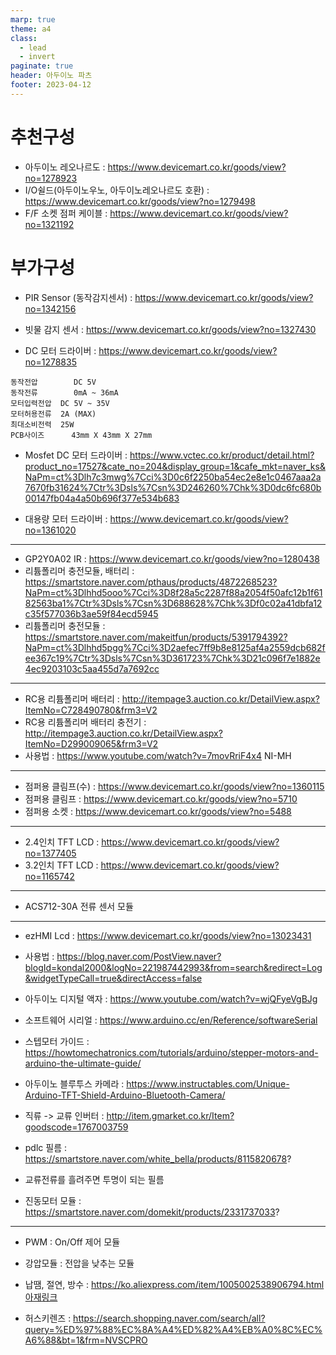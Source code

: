 ```yaml
---
marp: true
theme: a4
class:
  - lead
  - invert
paginate: true
header: 아두이노 파츠
footer: 2023-04-12
---
```


# 추천구성

* 아두이노 레오나르도 : https://www.devicemart.co.kr/goods/view?no=1278923
* I/O쉴드(아두이노우노, 아두이노레오나르도 호환) : https://www.devicemart.co.kr/goods/view?no=1279498
* F/F 소켓 점퍼 케이블 : https://www.devicemart.co.kr/goods/view?no=1321192

# 부가구성

* PIR Sensor (동작감지센서) : https://www.devicemart.co.kr/goods/view?no=1342156
* 빗물 감지 센서 : https://www.devicemart.co.kr/goods/view?no=1327430﻿

* DC 모터 드라이버 : https://www.devicemart.co.kr/goods/view?no=1278835
```
동작전압        DC 5V
동작전류        0mA ~ 36mA
모터입력전압  DC 5V ~ 35V
모터허용전류  2A (MAX)
최대소비전력  25W
PCB사이즈      43mm X 43mm X 27mm
```
* Mosfet DC 모터 드라이버 : https://www.vctec.co.kr/product/detail.html?product_no=17527&cate_no=204&display_group=1&cafe_mkt=naver_ks&NaPm=ct%3Dlh7c3mwg%7Cci%3D0c6f2250ba54ec2e8e1c0467aaa2a7670fb31624%7Ctr%3Dsls%7Csn%3D246260%7Chk%3D0dc6fc680b00147fb04a4a50b696f377e534b683

* 대용량 모터 드라이버 : https://www.devicemart.co.kr/goods/view?no=1361020
---

* GP2Y0A02 IR : https://www.devicemart.co.kr/goods/view?no=1280438
* 리튬폴리머 충전모듈, 배터리 : https://smartstore.naver.com/pthaus/products/4872268523?NaPm=ct%3Dlhhd5ooo%7Cci%3D8f28a5c2287f88a2054f50afc12b1f6182563ba1%7Ctr%3Dsls%7Csn%3D688628%7Chk%3Df0c02a41dbfa12c35f577036b3ae59f84ecd5945
* 리튬폴리머 충전모듈 : https://smartstore.naver.com/makeitfun/products/5391794392?NaPm=ct%3Dlhhd5pgg%7Cci%3D2aefec7ff9b8e8125af4a2559dcb682fee367c19%7Ctr%3Dsls%7Csn%3D361723%7Chk%3D21c096f7e1882e4ec9203103c5aa455d7a7692cc

---

* RC용 리튬폴리머 배터리 : http://itempage3.auction.co.kr/DetailView.aspx?ItemNo=C728490780&frm3=V2
* RC용 리튬폴리머 배터리 충전기 : http://itempage3.auction.co.kr/DetailView.aspx?ItemNo=D299009065&frm3=V2
* 사용법 : https://www.youtube.com/watch?v=7movRriF4x4
NI-MH

---

* 점퍼용 클림프(수) : https://www.devicemart.co.kr/goods/view?no=1360115
* 점퍼용 클림프 : https://www.devicemart.co.kr/goods/view?no=5710
* 점퍼용 소켓 : https://www.devicemart.co.kr/goods/view?no=5488


---

* 2.4인치 TFT LCD : https://www.devicemart.co.kr/goods/view?no=1377405
* 3.2인치 TFT LCD : https://www.devicemart.co.kr/goods/view?no=1165742

---

* ACS712-30A 전류 센서 모듈

---

* ezHMI Lcd : https://www.devicemart.co.kr/goods/view?no=13023431
* 사용법 : https://blog.naver.com/PostView.naver?blogId=kondal2000&logNo=221987442993&from=search&redirect=Log&widgetTypeCall=true&directAccess=false

* 아두이노 디지털 액자 : https://www.youtube.com/watch?v=wjQFyeVgBJg

* 소프트웨어 시리얼 : https://www.arduino.cc/en/Reference/softwareSerial

* 스텝모터 가이드 : https://howtomechatronics.com/tutorials/arduino/stepper-motors-and-arduino-the-ultimate-guide/

* 아두이노 블루투스 카메라 : https://www.instructables.com/Unique-Arduino-TFT-Shield-Arduino-Bluetooth-Camera/

* 직류 -> 교류 인버터 : http://item.gmarket.co.kr/Item?goodscode=1767003759

* pdlc 필름 : https://smartstore.naver.com/white_bella/products/8115820678?
* 교류전류를 흘려주면 투명이 되는 필름

* 진동모터 모듈 : https://smartstore.naver.com/domekit/products/2331737033?

---

* PWM : On/Off 제어 모듈
* 강압모듈 : 전압을 낮추는 모듈

* 납땜, 절연, 방수 : https://ko.aliexpress.com/item/1005002538906794.html
[아재링크](https://ko.aliexpress.com/item/1005002538906794.html?spm=a2g0o.productlist.main.21.444c245bQa0vRW&algo_pvid=eb529c63-f2be-4dfc-8a23-d105716bddd3&algo_exp_id=eb529c63-f2be-4dfc-8a23-d105716bddd3-10&pdp_npi=3%40dis%21USD%219.79%216.85%21%21%21%21%21%402102169316813150802411402d0750%2112000021939370474%21sea%21KR%214463635912&curPageLogUid=baqIlZ2tLxAf&aff_fcid=f3cadee5d9224fbf9720bbd3726e2e3f-1681741280847-07809-_DDqE3Lx&tt=CPS_NORMAL&aff_fsk=_DDqE3Lx&aff_platform=portals-tool&sk=_DDqE3Lx&aff_trace_key=f3cadee5d9224fbf9720bbd3726e2e3f-1681741280847-07809-_DDqE3Lx&terminal_id=2fb4dead8eb04428953672d3dcb8dd7b&afSmartRedirect=y)

* 허스키렌즈 : https://search.shopping.naver.com/search/all?query=%ED%97%88%EC%8A%A4%ED%82%A4%EB%A0%8C%EC%A6%88&bt=1&frm=NVSCPRO